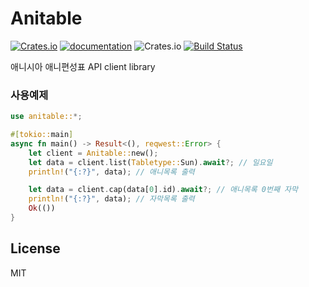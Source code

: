 # Anitable
[![Crates.io](https://img.shields.io/crates/v/anitable)](https://crates.io/crates/anitable)
[![documentation](https://docs.rs/anitable/badge.svg)](https://docs.rs/anitable)
![Crates.io](https://img.shields.io/crates/l/anitable)
[![Build Status](https://travis-ci.com/vbalien/anitable-rs.svg?branch=master)](https://travis-ci.com/vbalien/anitable-rs)

애니시아 애니편성표 API client library

### 사용예제
```rust
use anitable::*;

#[tokio::main]
async fn main() -> Result<(), reqwest::Error> {
    let client = Anitable::new();
    let data = client.list(Tabletype::Sun).await?; // 일요일
    println!("{:?}", data); // 애니목록 출력

    let data = client.cap(data[0].id).await?; // 애니목록 0번째 자막
    println!("{:?}", data); // 자막목록 출력
    Ok(())
}
```

## License
MIT
